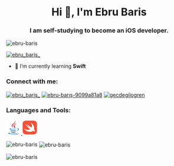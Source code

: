 <h1 align="center">Hi 👋, I'm Ebru Baris</h1>
<h3 align="center">I am self-studying to become an iOS developer.</h3>

<p align="left"> <img src="https://komarev.com/ghpvc/?username=ebru-baris&label=Profile%20views&color=0e75b6&style=flat" alt="ebru-baris" /> </p>

<p align="left"> <a href="https://twitter.com/ebru_baris_" target="blank"><img src="https://img.shields.io/twitter/follow/ebru_baris_?logo=twitter&style=for-the-badge" alt="ebru_baris_" /></a> </p>

- 🌱 I’m currently learning **Swift**

<h3 align="left">Connect with me:</h3>
<p align="left">
<a href="https://twitter.com/ebru_baris_" target="blank"><img align="center" src="https://raw.githubusercontent.com/rahuldkjain/github-profile-readme-generator/master/src/images/icons/Social/twitter.svg" alt="ebru_baris_" height="30" width="40" /></a>
<a href="https://linkedin.com/in/ebru-barış-9099a81a8" target="blank"><img align="center" src="https://raw.githubusercontent.com/rahuldkjain/github-profile-readme-generator/master/src/images/icons/Social/linked-in-alt.svg" alt="ebru-barış-9099a81a8" height="30" width="40" /></a>
<a href="https://instagram.com/gecdegilogren" target="blank"><img align="center" src="https://raw.githubusercontent.com/rahuldkjain/github-profile-readme-generator/master/src/images/icons/Social/instagram.svg" alt="gecdegilogren" height="30" width="40" /></a>
</p>

<h3 align="left">Languages and Tools:</h3>
<p align="left"> <a href="https://www.java.com" target="_blank" rel="noreferrer"> <img src="https://raw.githubusercontent.com/devicons/devicon/master/icons/java/java-original.svg" alt="java" width="40" height="40"/> </a> <a href="https://developer.apple.com/swift/" target="_blank" rel="noreferrer"> <img src="https://raw.githubusercontent.com/devicons/devicon/master/icons/swift/swift-original.svg" alt="swift" width="40" height="40"/> </a> </p>

<p><img align="left" src="https://github-readme-stats.vercel.app/api/top-langs?username=ebru-baris&show_icons=true&locale=en&layout=compact" alt="ebru-baris" /></p>

<p>&nbsp;<img align="center" src="https://github-readme-stats.vercel.app/api?username=ebru-baris&show_icons=true&locale=en" alt="ebru-baris" /></p>

<p><img align="center" src="https://github-readme-streak-stats.herokuapp.com/?user=ebru-baris&" alt="ebru-baris" /></p>
